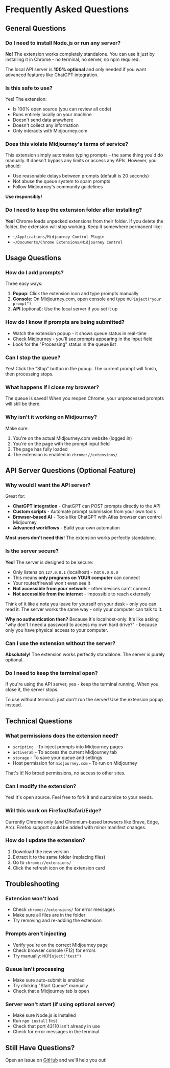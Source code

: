 # Frequently Asked Questions

## General Questions

### Do I need to install Node.js or run any server?

**No!** The extension works completely standalone. You can use it just by installing it in Chrome - no terminal, no server, no npm required.

The local API server is **100% optional** and only needed if you want advanced features like ChatGPT integration.

### Is this safe to use?

Yes! The extension:
- Is 100% open source (you can review all code)
- Runs entirely locally on your machine
- Doesn't send data anywhere
- Doesn't collect any information
- Only interacts with Midjourney.com

### Does this violate Midjourney's terms of service?

This extension simply automates typing prompts - the same thing you'd do manually. It doesn't bypass any limits or access any APIs. However, you should:
- Use reasonable delays between prompts (default is 20 seconds)
- Not abuse the queue system to spam prompts
- Follow Midjourney's community guidelines

**Use responsibly!**

### Do I need to keep the extension folder after installing?

**Yes!** Chrome loads unpacked extensions from their folder. If you delete the folder, the extension will stop working. Keep it somewhere permanent like:
- `~/Applications/Midjourney Control Plugin`
- `~/Documents/Chrome Extensions/Midjourney Control`

## Usage Questions

### How do I add prompts?

Three easy ways:
1. **Popup**: Click the extension icon and type prompts manually
2. **Console**: On Midjourney.com, open console and type `MCPInject("your prompt")`
3. **API** (optional): Use the local server if you set it up

### How do I know if prompts are being submitted?

- Watch the extension popup - it shows queue status in real-time
- Check Midjourney - you'll see prompts appearing in the input field
- Look for the "Processing" status in the queue list

### Can I stop the queue?

Yes! Click the "Stop" button in the popup. The current prompt will finish, then processing stops.

### What happens if I close my browser?

The queue is saved! When you reopen Chrome, your unprocessed prompts will still be there.

### Why isn't it working on Midjourney?

Make sure:
1. You're on the actual Midjourney.com website (logged in)
2. You're on the page with the prompt input field
3. The page has fully loaded
4. The extension is enabled in `chrome://extensions/`

## API Server Questions (Optional Feature)

### Why would I want the API server?

Great for:
- **ChatGPT integration** - ChatGPT can POST prompts directly to the API
- **Custom scripts** - Automate prompt submission from your own tools
- **Browser-based AI** - Tools like ChatGPT with Atlas browser can control Midjourney
- **Advanced workflows** - Build your own automation

**Most users don't need this!** The extension works perfectly standalone.

### Is the server secure?

**Yes!** The server is designed to be secure:

- Only listens on `127.0.0.1` (localhost) - not `0.0.0.0`
- This means **only programs on YOUR computer** can connect
- Your router/firewall won't even see it
- **Not accessible from your network** - other devices can't connect
- **Not accessible from the internet** - impossible to reach externally

Think of it like a note you leave for yourself on your desk - only you can read it. The server works the same way - only your computer can talk to it.

**Why no authentication then?** Because it's localhost-only. It's like asking "why don't I need a password to access my own hard drive?" - because only you have physical access to your computer.

### Can I use the extension without the server?

**Absolutely!** The extension works perfectly standalone. The server is purely optional.

### Do I need to keep the terminal open?

If you're using the API server, yes - keep the terminal running. When you close it, the server stops.

To use without terminal: just don't run the server! Use the extension popup instead.

## Technical Questions

### What permissions does the extension need?

- `scripting` - To inject prompts into Midjourney pages
- `activeTab` - To access the current Midjourney tab
- `storage` - To save your queue and settings
- Host permission for `midjourney.com` - To run on Midjourney

That's it! No broad permissions, no access to other sites.

### Can I modify the extension?

Yes! It's open source. Feel free to fork it and customize to your needs.

### Will this work on Firefox/Safari/Edge?

Currently Chrome only (and Chromium-based browsers like Brave, Edge, Arc). Firefox support could be added with minor manifest changes.

### How do I update the extension?

1. Download the new version
2. Extract it to the same folder (replacing files)
3. Go to `chrome://extensions/`
4. Click the refresh icon on the extension card

## Troubleshooting

### Extension won't load

- Check `chrome://extensions/` for error messages
- Make sure all files are in the folder
- Try removing and re-adding the extension

### Prompts aren't injecting

- Verify you're on the correct Midjourney page
- Check browser console (F12) for errors
- Try manually: `MCPInject("test")`

### Queue isn't processing

- Make sure auto-submit is enabled
- Try clicking "Start Queue" manually
- Check that a Midjourney tab is open

### Server won't start (if using optional server)

- Make sure Node.js is installed
- Run `npm install` first
- Check that port 43110 isn't already in use
- Check for error messages in the terminal

## Still Have Questions?

Open an issue on [GitHub](https://github.com/capedigital/midjourney-control-plugin/issues) and we'll help you out!
